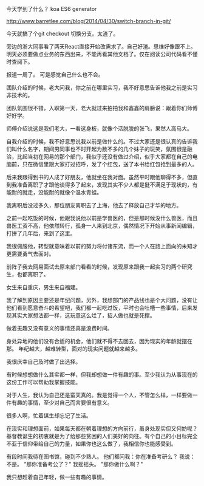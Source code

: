 今天学到了什么？
koa
ES6 generator

http://www.barretlee.com/blog/2014/04/30/switch-branch-in-git/

今天就搞了个git checkout 切换分支。太渣了。

旁边的浙大同事看了两天React直接开始改需求了。自己好渣。思维好像跟不上。
明天必须要做点业务的东西出来，不能再看其他文档了。仅在阅读公司代码看不懂时查阅下。


报道一周了。
可是感觉自己什么也不会。

团队介绍的时候，老大问我，你之前在哪里实习，我不好意思告诉他我之前是实习非技术的。

团队氛围很不错，入职第一天，老大就过来拍拍我和鑫鑫的肩膀说：跟着你们师傅好好学。

师傅介绍说这是我们老大，一看这身板，就像个活脱脱的张飞，果然人高马大。

自我介绍的时候，我不好意思说我以前是做什么的。不过大家还是很认真的告诉我们叫什么名字，期间男同事也不时开起为数不多的几个妹子的玩笑，氛围很是融洽，比起当初在网易的那个部门，我似乎还没有做过介绍，似乎大家都在自己的电脑前，只在微信里跟大家打过招呼，发了个红包，送了本书给红包抢到最多的人。

后来我跟得到书的人成了好朋友，他就坐在我对面。虽然平时跟他聊得不多，但直到我准备离职了才跟他谈得多了起来，发现其实不少人都是挺不满足于现状的，有能耐的就走，没能耐的就像个温水青蛙。

我离职后没过多久，那位朋友离职去了上海，他去了释放自己才华的地方。

之前一起吃饭的时候，他跟我说他以前是学兽医的，但是那时候没什么兽医，而且兽医工资不高，他依然转行，孤身一人来到北京，偶然情况下开始从事新闻编辑，打拼了几年后，来到了这里。

我很佩服他，转型就意味着以前的努力将付诸东流，而一个人在路上面向的未知才更需要勇气去面对。

前阵子我去网易面试去原来部门看看的时候，发现原来跟我一起实习的两个研究生，也都离职了。

女生来自重庆，男生来自福建。

我了解到原因主要还是年纪问题，另外，我想部门的产品线也是个大问题，没有让他们看到愿意奋斗的希望吧，我们都一起吃过饭，平时也会吐槽一些事情，后来发现其实大家想法都一样，这玩意这么烂了，招人做也就是死撑。

做着无趣又没有意义的事情还真是浪费时间。

身处异地的他们没有合适的机会，他们就不得不去回去，因为现实的年龄就摆在那。
年纪越大，越难转型，面对的现实问题就越来越多。

我很庆幸自己及时做了出选择。

有时候想想做什么其实都一样，但我却想做一件有趣的事。至少我认为从事现在的这份工作可以帮助我掌握技能。

对于人生，我认为自己还是蛮天真的。我是觉得一个人，不管怎么样，一样要做一件有趣的事情，至少对自己而言要很有意义。

很多人啊，忙着谋生却忘记了生活。

在现实和理想面前，如果每天都在朝着理想的方向前行，虽身处现实但又何妨呢？基督教诞生的初衷就是为了给那些贫困的人们美好的向往。有个自己的小目标完全不亚于信仰带给自己的力量，如果你也这么做了，我相信你也能感受到。

有段时间我待在图书馆，碰到不少熟人。
他们都问我：你在准备考研么？
我说： 不是。
"那你准备考公了？"
我摇摇头。
"那你做什么啊？"

我只想趁着自己年轻，做一些有趣的事情。
